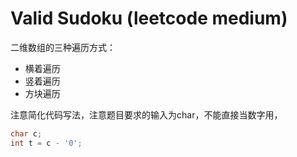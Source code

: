 # Valid Sudoku (leetcode medium)
二维数组的三种遍历方式：
- 横着遍历
- 竖着遍历
- 方块遍历

注意简化代码写法，注意题目要求的输入为char，不能直接当数字用，
```c 
char c;
int t = c - '0';
```